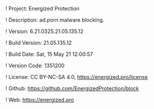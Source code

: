! Project: Energized Protection

! Description: ad.porn.malware blocking.

! Version: 6.21.0325.21.05.135.12

! Build Version: 21.05.135.12

! Build Date: Sat, 15 May 21 12:00:57

! Version Code: 1351200

! License: CC BY-NC-SA 4.0, https://energized.pro/license

! Github: https://github.com/EnergizedProtection/block

! Web: https://energized.pro
